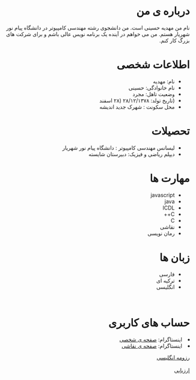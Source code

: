 <div dir="rtl">
<h1> درباره ی من </h1>
<p>
نام من مهدیه حسینی است.
 من دانشجوی رشته مهندسی کامپیوتر در دانشگاه پیام نور شهریار هستم.
 من می خواهم در آینده یک برنامه نویس عالی باشم و برای شرکت های بزرگ کار کنم.
</p>

<h1> اطلاعات شخصی </h1>
<ul>
<li> نام: مهدیه </li>
<li> نام خانوادگی: حسینی </li>
<li> وضعیت تاهل: مجرد </li>
<li> (تاریخ تولد: ۲۸/۱۲/۱۳۷۸ (۲۸ اسفند </li>
<li> محل سکونت : شهرک جدید اندیشه </li>

</ul>

 <h1> تحصیلات </h1>
<ul>
<li> لیسانس مهندسی کامپیوتر : دانشگاه پیام نور شهریار </li>
<li> دیپلم ریاضی و فیزیک: دبیرستان شایسته </li> 
</ul>

<h1>مهارت ها</h1>

<ul>
<li>javascript</li>
  <li>java</li>
  <li>ICDL</li>
  <li>C++</li>
  <li>C</li>
  <li>نقاشی</li>
  <li>رمان نویسی </li>
</ul>

<h1> زبان ها</h1>

<ul>
  <li> فارسی </li>
  <li> ترکیه ای </li>
<li> انگلیسی </li>
</ul>

<br>

<h1> حساب های کاربری </h1>
  <li>اینستاگرام: <a href="https://instagram.com/_mahiii.h_?igshid=843xjbt2wstc"> صفحه ی شخصی </a></li>
  <li>اینستاگرام: <a href="https://instagram.com/_mahiii.art_?igshid=843xjbt2wstc"> صفحه ی نقاشی </a></li>

  <a href="https://mahi-hosseini.github.io/Mahi-hoseini.github.io/"> رزومه انگلیسی </a>
<br>
<br>
  <a href="https://github.com/mahi-hosseini/PNU_3991_AR/blob/main/_General/XX_CV_CheckList_AR_3991.pdf"> ارزیابی </a>


